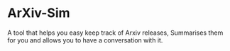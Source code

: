 # ArXiv-Sim
A tool that helps you easy keep track of Arxiv releases, Summarises them for you and allows you to have a conversation with it.

